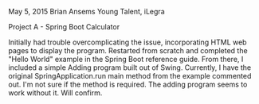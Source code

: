 May 5, 2015
Brian Ansems
Young Talent, iLegra

Project A - Spring Boot Calculator

Initially had trouble overcomplicating the issue, incorporating HTML web pages to display the program. 
Restarted from scratch and completed the "Hello World" example in the Spring Boot reference guide.
From there, I included a simple Adding program built out of Swing.
Currently, I have the original SpringApplication.run main method from the example commented out. I'm not sure if the method is required. The adding program seems to work without it. Will confirm.
